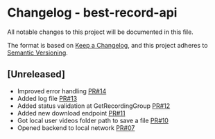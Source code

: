 
# Changelog - best-record-api
All notable changes to this project will be documented in this file.

The format is based on [Keep a Changelog](https://keepachangelog.com/en/1.0.0/),
and this project adheres to [Semantic Versioning](https://semver.org/spec/v2.0.0.html).

## [Unreleased]

- Improved error handling [PR#14](https://github.com/silvioubaldino/best-record-api/pull/14)
- Added log file [PR#13](https://github.com/silvioubaldino/best-record-api/pull/13)
- Added status validation at GetRecordingGroup [PR#12](https://github.com/silvioubaldino/best-record-api/pull/12)
- Added new download endpoint [PR#11](https://github.com/silvioubaldino/best-record-api/pull/11)
- Got local user videos folder path to save a file [PR#10](https://github.com/silvioubaldino/best-record-api/pull/10)
- Opened backend to local network [PR#07](https://github.com/silvioubaldino/best-record-api/pull/7)
